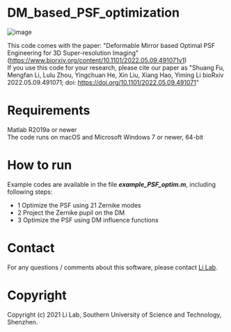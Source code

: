 # DM_based_PSF_optimization  
![image](https://user-images.githubusercontent.com/67769465/156370211-077ec8b0-e14c-4fde-bacb-728a9f30eb91.png)

This code comes with the paper: "Deformable Mirror based Optimal PSF Engineering for 3D Super-resolution Imaging" (https://www.biorxiv.org/content/10.1101/2022.05.09.491071v1)  
If you use this code for your research, please cite our paper as
"Shuang Fu, Mengfan Li, Lulu Zhou, Yingchuan He, Xin Liu, Xiang Hao, Yiming Li
bioRxiv 2022.05.09.491071; doi: https://doi.org/10.1101/2022.05.09.491071"

# Requirements
Matlab R2019a or newer  
The code runs on macOS and Microsoft Windows 7 or newer, 64-bit

# How to run
Example codes are available in the file ***example_PSF_optim.m***, including following steps:  
* 1 Optimize the PSF using 21 Zernike modes  
* 2 Project the Zernike pupil on the DM
* 3 Optimize the PSF using DM influence functions

# Contact
For any questions / comments about this software, please contact [Li Lab](https://faculty.sustech.edu.cn/liym2019/en/).

# Copyright
Copyright (c) 2021 Li Lab, Southern University of Science and Technology, Shenzhen.
